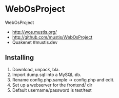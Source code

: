 WebOsProject
============

WebOsProject

* http://wos.mustis.org/
* http://github.com/mustis/WebOsProject
* Quakenet #mustis.dev

Installing
----------
1. Download, unpack, bla.
1. Import dump.sql into a MySQL db.
1. Rename config.php.sample -> config.php and edit.
1. Set up a webserver for the frontend/ dir
1. Default username/password is test/test
